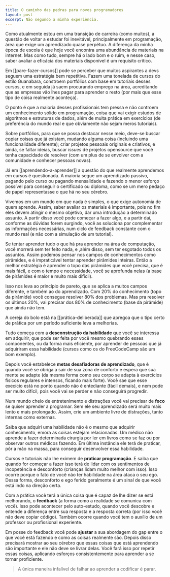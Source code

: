 ```yaml
---
title: O caminho das pedras para novos programadores
layout: post
excerpt: Não segundo a minha experiência.
---
```


Como atualmente estou em uma transição de carreira (como muitos), a questão de voltar a estudar foi inevitável, principalmente em programação, área que exige um aprendizado quase perpétuo. A diferença da minha época de escola é que hoje você encontra uma abundância de materiais na internet. 
Mas como tudo, sempre há o lado bom e o ruim, e nesse caso, saber avaliar a eficácia dos materiais disponível é um requisito crítico.

Em [[pare-fazer-cursos]] pode se perceber que muitos aspirantes a devs seguem uma estratégia bem repetitiva. Fazem uma tonelada de cursos do estilo Guanabara, constroem portfólios com base em tutoriais desses cursos, e em seguida já saem procurando emprego na área, acreditando que as empresas vão lhes pagar para aprender o resto (por mais que esse tipo de coisa realmente aconteça). 

O ponto é que a maioria desses profissionais tem pressa e não controem um conhecimento sólido em programação, coisa que vai exigir estudos de algoritmos e estruturas de dados, além de muita prática em exercícios (de preferência do mundo real e que obviamente não sejam meros tutoriais).

Sobre portfólios, para que se possa destacar nesse meio, deve-se buscar copiar coisas que já existam, mudando alguma coisa (incluindo uma funcionalidade diferente); criar projetos pessoais originais e criativos, e ainda, se faltar ideias, buscar *issues* de projetos opensource que você tenha capacidade de resolver (com um plus de se envolver com a comunidade e conhecer pessoas novas).

Já em [[aprendendo-a-aprender]] a questão do que realmente aprendemos em cursos é questionada. A maioria segue um aprendizado passivo, pagando pelo curso ou pagando mensalidade e fazendo o menor esforço possível para conseguir o certificado ou diploma, como se um mero pedaço de papel representasse o que há no seu cérebro. 

Vivemos em um mundo em que nada é simples, o que exige autonomia de quem aprende. Assim, saber avaliar os materiais é importante, pois no fim eles devem atingir o mesmo objetivo, dar uma introdução a determinado assunto. A partir disso você pode começar a fazer algo, e a partir daí, conforme as dúvidas forem surgindo, você as soluciona por complementar as informações necessárias, num ciclo de feedback constante com o mundo real (e não com a simulação de um tutorial).

Se tentar aprender tudo o que há pra aprender na área de computação, você morrerá sem ter feito nada, e ,além disso, sem ter esgotado todos os assuntos. Assim podemos pensar nos campos de conhecimentos como pirâmides, e é impraticável tentar aprender pirâmides inteiras. Então a melhor estratégia é aprender o topo das pirâmides que você precisa, que é mais fácil, e com o tempo e necessidade, você se aprofunda nelas (a base de pirâmides é maior e muito mais difícil). 

Isso nos leva ao princípio de pareto, que se aplica a muitos campos diferente, e também ao do aprendizado. Com 20% do conhecimento (topo da pirâmide) você consegue resolver 80% dos problemas. Mas pra resolver os últimos 20%, vai precisar dos 80% de conhecimento (base da pirâmide) que ainda não tem.

A cereja do bolo está na [[prática-deliberada]] que apregoa que o tipo certo de prática por um período suficiente leva a melhorias. 

Tudo começa com a **desconstrução da habilidade** que você se interessa em adquirir, que pode ser feita por você mesmo quebrando esses componentes, ou da forma mais eficiente, por aprender de pessoas que já adquiriram essa habilidade (cursos como os do FreeCodeCamp são um bom exemplo).

Depois você estabelece **metas desafiadoras de aprendizado**, que é quando você se obriga a sair de sua zona de conforto e espera que sua mente se adapte (da mesma forma como seu corpo se adapta à exercícios físicos regulares e intensos, ficando mais forte). Você sae que esse execício está no ponto quando não é entediante (fácil demais), e nem pode ser muito difícil, pois você vai se perder e não conseguirá progredir.

Num mundo cheio de entretenimento e distrações você vai precisar de **foco** se quiser aprender a programar. Sem ele seu aprendizado será muito mais lento e mais prolongado. Assim, crie um ambiente livre de distrações, tanto internas como externas.

Saiba que adquiri uma habilidade não é o mesmo que adquirir conhecimento, emora as coisas estejam relacionadas. Um médico não aprende a fazer determinada cirurgia por ler em livros como se faz ou por observar outros médicos fazendo. Em última instância ele terá de praticar, pôr a mão na massa, para conseguir desenvolver essa habilidade. 

Cursos e tutoriais não lhe eximem de **praticar programação**. E saiba que quando for começar a fazer isso terá de lidar com os sentimentos de incopetência e desconforto (crianças lidam muito melhor com isso). Isso ocorre porque o fato de você não ter habilidade na área ataca o seu ego. Dessa forma, desconforto e ego ferido geralmente é um sinal de que você está indo na direção certa.

Com a prática você terá a única coisa que é capaz de lhe dizer se está melhorando, o **feedback** (a forma como a realidade se comunica com você). Isso pode acontecer pelo auto-estudo, quando você descobre e entende a diferença entre sua resposta e a resposta correta (por isso você não deve copiar código). Também ocorre quando você tem o auxílio de um professor ou profissional experiente.

Em posse do feedback você pode **ajustar** a sua abordagem do gap entre o que você está fazendo e como as coisas realmente são. Depois disso precisará mostrar ao seu cérebro que essas coisas que está aprendendo são importante e ele não deve se livrar delas. Você fará isso por repetir essas coisas, aplicando esforços consistentemente para aprender a se tornar proficiente.

> A única maneira infalível de falhar ao aprender a codificar é parar.